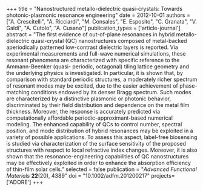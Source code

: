 +++
title = "Nanostructured metallo-dielectric quasi-crystals: Towards photonic-plasmonic resonance engineering"
date = 2012-10-01
authors = ["A. Crescitelli", "A. Ricciardi", "M. Consales", "E. Esposito", "C. Granata", "V. Galdi", "A. Cutolo", "A. Cusano"]
publication_types = ['article-journal']
abstract = "The first evidence of out-of-plane resonances in hybrid metallo-dielectric quasi-crystal (QC) nanostructures composed of metal-backed aperiodically patterned low-contrast dielectric layers is reported. Via experimental measurements and full-wave numerical simulations, these resonant phenomena are characterized with specific reference to the Ammann-Beenker (quasi- periodic, octagonal) tiling lattice geometry and the underlying physics is investigated. In particular, it is shown that, by comparison with standard periodic structures, a moderately richer spectrum of resonant modes may be excited, due to the easier achievement of phase-matching conditions endowed by its denser Bragg spectrum. Such modes are characterized by a distinctive plasmonic or photonic behavior, discriminated by their field distribution and dependence on the metal film thickness. Moreover, the response is accurately predicted via computationally affordable periodic-approximant-based numerical modeling. The enhanced capability of QCs to control number, spectral position, and mode distribution of hybrid resonances may be exploited in a variety of possible applications. To assess this aspect, label-free biosensing is studied via characterization of the surface sensitivity of the proposed structures with respect to local refractive index changes. Moreover, it is also shown that the resonance-engineering capabilities of QC nanostructures may be effectively exploited in order to enhance the absorption efficiency of thin-film solar cells."
selected = false
publication = "*Advanced Functional Materials* **22**(20), 4389"
doi = "10.1002/adfm.201200217"
projects=['ADORE']
+++
